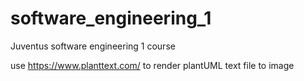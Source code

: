# software_engineering_1
Juventus software engineering 1 course

use https://www.planttext.com/ to render plantUML text file to image
